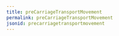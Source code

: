 ```yaml
---
title: preCarriageTransportMovement
permalink: preCarriageTransportMovement
jsonid: precarriagetransportmovement
---
```

